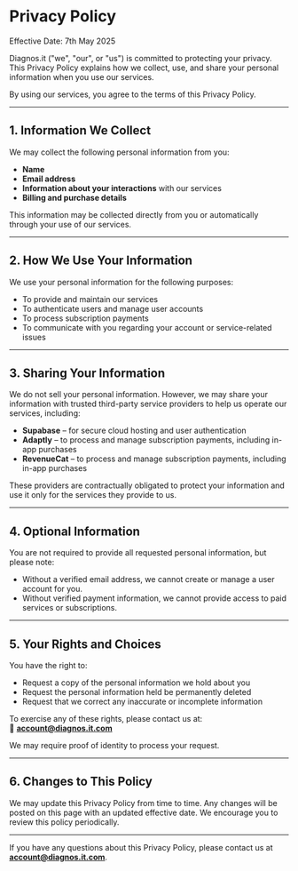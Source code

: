# Privacy Policy

Effective Date: 7th May 2025

Diagnos.it ("we", "our", or "us") is committed to protecting your privacy. This Privacy Policy explains how we collect, use, and share your personal information when you use our services.

By using our services, you agree to the terms of this Privacy Policy.

---

## 1. Information We Collect

We may collect the following personal information from you:

- **Name**
- **Email address**
- **Information about your interactions** with our services
- **Billing and purchase details**

This information may be collected directly from you or automatically through your use of our services.

---

## 2. How We Use Your Information

We use your personal information for the following purposes:

- To provide and maintain our services
- To authenticate users and manage user accounts
- To process subscription payments
- To communicate with you regarding your account or service-related issues

---

## 3. Sharing Your Information

We do not sell your personal information. However, we may share your information with trusted third-party service providers to help us operate our services, including:

- **Supabase** – for secure cloud hosting and user authentication
- **Adaptly** – to process and manage subscription payments, including in-app purchases
- **RevenueCat** – to process and manage subscription payments, including in-app purchases

These providers are contractually obligated to protect your information and use it only for the services they provide to us.

---

## 4. Optional Information

You are not required to provide all requested personal information, but please note:

- Without a verified email address, we cannot create or manage a user account for you.
- Without verified payment information, we cannot provide access to paid services or subscriptions.

---

## 5. Your Rights and Choices

You have the right to:

- Request a copy of the personal information we hold about you
- Request the personal information held be permanently deleted
- Request that we correct any inaccurate or incomplete information

To exercise any of these rights, please contact us at:  
📧 **[account@diagnos.it.com](mailto:account@diagnos.it.com)**

We may require proof of identity to process your request.

---

## 6. Changes to This Policy

We may update this Privacy Policy from time to time. Any changes will be posted on this page with an updated effective date. We encourage you to review this policy periodically.

---

If you have any questions about this Privacy Policy, please contact us at **[account@diagnos.it.com](mailto:account@diagnos.it.com)**.
